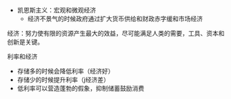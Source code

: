 - 凯恩斯主义：宏观和微观经济
	- 经济不景气的时候政府通过扩大货币供给和财政赤字缓和市场经济

经济：努力使有限的资源产生最大的效益，尽可能满足人类的需要，工具、资本和创新是关键。


利率和经济
- 存储多的时候会降低利率（经济好）
- 存储少的时候提升利率（j经济差）
- 低利率可以营造蓬勃的假象，抑制储蓄鼓励消费